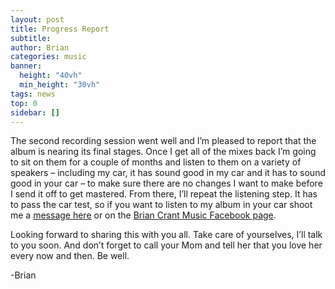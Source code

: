 ```yaml
---
layout: post
title: Progress Report
subtitle: 
author: Brian
categories: music
banner:
  height: "40vh"
  min_height: "30vh"
tags: news
top: 0
sidebar: []
---
```


The second recording session went well and I’m pleased to report that the album is nearing its final stages. Once I get all of the mixes back I’m going to sit on them for a couple of months and listen to them on a variety of speakers – including my car, it has sound good in my car and it has to sound good in your car – to make sure there are no changes I want to make before I send it off to get mastered. From there, I’ll repeat the listening step. It has to pass the car test, so if you want to listen to my album in your car shoot me a [message here](https://briancrant.com/contact/) or on the [Brian Crant Music Facebook page](https://www.facebook.com/bcrantmusic).

Looking forward to sharing this with you all. Take care of yourselves, I’ll talk to you soon. And don’t forget to call your Mom and tell her that you love her every now and then. Be well.

-Brian

